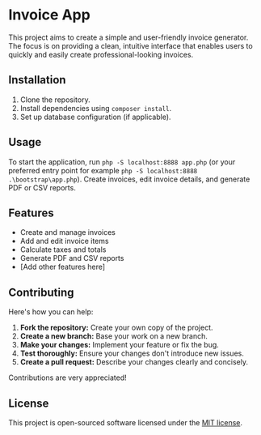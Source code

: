 # Invoice App

This project aims to create a simple and user-friendly invoice generator. The focus is on providing a clean, intuitive interface that enables users to quickly and easily create professional-looking invoices.

## Installation
1. Clone the repository.
2. Install dependencies using `composer install`.
3. Set up database configuration (if applicable).

## Usage
To start the application, run `php -S localhost:8888 app.php` (or your preferred entry point for example `php -S localhost:8888 .\bootstrap\app.php`).
Create invoices, edit invoice details, and generate PDF or CSV reports.

## Features
* Create and manage invoices
* Add and edit invoice items
* Calculate taxes and totals
* Generate PDF and CSV reports
* [Add other features here]

## Contributing

Here's how you can help:

1. **Fork the repository:** Create your own copy of the project.
2. **Create a new branch:** Base your work on a new branch.
3. **Make your changes:** Implement your feature or fix the bug.
4. **Test thoroughly:** Ensure your changes don't introduce new issues.
5. **Create a pull request:** Describe your changes clearly and concisely.

Contributions are very appreciated!

## License
This project is open-sourced software licensed under the [MIT license](https://opensource.org/licenses/MIT).

